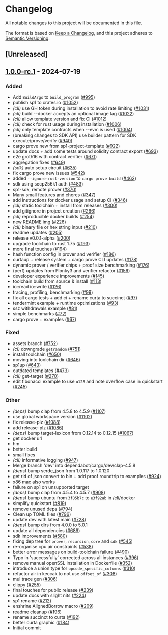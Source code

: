 # Changelog

All notable changes to this project will be documented in this file.

The format is based on [Keep a Changelog](https://keepachangelog.com/en/1.0.0/),
and this project adheres to [Semantic Versioning](https://semver.org/spec/v2.0.0.html).

## [Unreleased]

## [1.0.0-rc.1](https://github.com/succinctlabs/sp1/compare/sp1-cli-v1.0.0-rc.1...sp1-cli-v1.0.0-rc.1) - 2024-07-19

### Added

- Add `BuildArgs` to `build_program` ([#995](https://github.com/succinctlabs/sp1/pull/995))
- publish sp1 to crates.io ([#1052](https://github.com/succinctlabs/sp1/pull/1052))
- _(cli)_ use GH token during installation to avoid rate limiting ([#1031](https://github.com/succinctlabs/sp1/pull/1031))
- _(cli)_ build --docker accepts an optional image tag ([#1022](https://github.com/succinctlabs/sp1/pull/1022))
- _(cli)_ allow template version and fix CI ([#1012](https://github.com/succinctlabs/sp1/pull/1012))
- _(cli)_ check for rust usage during installation ([#1006](https://github.com/succinctlabs/sp1/pull/1006))
- _(cli)_ only template contracts when --evm is used ([#1004](https://github.com/succinctlabs/sp1/pull/1004))
- (breaking changes to SDK API) use builder pattern for SDK execute/prove/verify ([#940](https://github.com/succinctlabs/sp1/pull/940))
- cargo prove new from sp1-project-template ([#922](https://github.com/succinctlabs/sp1/pull/922))
- update docs + add some tests around solidity contract export ([#693](https://github.com/succinctlabs/sp1/pull/693))
- e2e groth16 with contract verifier ([#671](https://github.com/succinctlabs/sp1/pull/671))
- aggregation fixes ([#649](https://github.com/succinctlabs/sp1/pull/649))
- _(sdk)_ auto setup circuit ([#635](https://github.com/succinctlabs/sp1/pull/635))
- fix cargo prove new issues ([#542](https://github.com/succinctlabs/sp1/pull/542))
- added `--ignore-rust-version` to `cargo prove build` ([#462](https://github.com/succinctlabs/sp1/pull/462))
- sdk using secp256k1 auth ([#483](https://github.com/succinctlabs/sp1/pull/483))
- sp1-sdk, remote prover ([#370](https://github.com/succinctlabs/sp1/pull/370))
- Many small features and chores ([#347](https://github.com/succinctlabs/sp1/pull/347))
- add instructions for docker usage and setup CI ([#346](https://github.com/succinctlabs/sp1/pull/346))
- _(cli)_ static toolchain + install from releases ([#300](https://github.com/succinctlabs/sp1/pull/300))
- add gitignore in project creation ([#266](https://github.com/succinctlabs/sp1/pull/266))
- _(cli)_ reproducible docker builds ([#254](https://github.com/succinctlabs/sp1/pull/254))
- new README img ([#226](https://github.com/succinctlabs/sp1/pull/226))
- _(cli)_ binary file or hex string input ([#210](https://github.com/succinctlabs/sp1/pull/210))
- readme updates ([#205](https://github.com/succinctlabs/sp1/pull/205))
- release v0.0.1-alpha ([#200](https://github.com/succinctlabs/sp1/pull/200))
- upgrade toolchain to rust 1.75 ([#193](https://github.com/succinctlabs/sp1/pull/193))
- more final touches ([#194](https://github.com/succinctlabs/sp1/pull/194))
- hash function config in prover and verifier ([#186](https://github.com/succinctlabs/sp1/pull/186))
- curtaup + release system + cargo prove CLI updates ([#178](https://github.com/succinctlabs/sp1/pull/178))
- dynamic prover / verifier chips + proof size benchmarking ([#176](https://github.com/succinctlabs/sp1/pull/176))
- (perf) updates from Plonky3 and verifier refactor ([#156](https://github.com/succinctlabs/sp1/pull/156))
- developer experience improvements ([#145](https://github.com/succinctlabs/sp1/pull/145))
- toolchain build from source & install ([#113](https://github.com/succinctlabs/sp1/pull/113))
- io::read io::write ([#126](https://github.com/succinctlabs/sp1/pull/126))
- tracing, profiling, benchmarking ([#99](https://github.com/succinctlabs/sp1/pull/99))
- fix all cargo tests + add ci + rename curta to succinct ([#97](https://github.com/succinctlabs/sp1/pull/97))
- tendermint example + runtime optimizations ([#93](https://github.com/succinctlabs/sp1/pull/93))
- ssz withdrawals example ([#81](https://github.com/succinctlabs/sp1/pull/81))
- simple benchmarks ([#72](https://github.com/succinctlabs/sp1/pull/72))
- cargo prove + examples ([#67](https://github.com/succinctlabs/sp1/pull/67))

### Fixed

- assets branch ([#752](https://github.com/succinctlabs/sp1/pull/752))
- _(ci)_ downgrade `getrandom` ([#751](https://github.com/succinctlabs/sp1/pull/751))
- install toolchain ([#650](https://github.com/succinctlabs/sp1/pull/650))
- moving into toolchain dir ([#646](https://github.com/succinctlabs/sp1/pull/646))
- sp1up ([#643](https://github.com/succinctlabs/sp1/pull/643))
- outdated templates ([#473](https://github.com/succinctlabs/sp1/pull/473))
- _(cli)_ get-target ([#270](https://github.com/succinctlabs/sp1/pull/270))
- edit fibonacci example to use `u128` and note overflow case in quickstart ([#245](https://github.com/succinctlabs/sp1/pull/245))

### Other

- _(deps)_ bump clap from 4.5.8 to 4.5.9 ([#1107](https://github.com/succinctlabs/sp1/pull/1107))
- use global workspace version ([#1102](https://github.com/succinctlabs/sp1/pull/1102))
- fix release-plz ([#1088](https://github.com/succinctlabs/sp1/pull/1088))
- add release-plz ([#1086](https://github.com/succinctlabs/sp1/pull/1086))
- _(deps)_ bump target-lexicon from 0.12.14 to 0.12.15 ([#1067](https://github.com/succinctlabs/sp1/pull/1067))
- get docker url
- hm
- better build
- small fixes
- _(cli)_ informative logging ([#947](https://github.com/succinctlabs/sp1/pull/947))
- Merge branch 'dev' into dependabot/cargo/dev/clap-4.5.8
- _(deps)_ bump serde_json from 1.0.117 to 1.0.120
- get rid of json convert to bin + add proof roundtrip to examples ([#924](https://github.com/succinctlabs/sp1/pull/924))
- x86 mac also works
- failure on sp1 on unsupported target
- _(deps)_ bump clap from 4.5.4 to 4.5.7 ([#908](https://github.com/succinctlabs/sp1/pull/908))
- _(deps)_ bump ubuntu from `3f85b7c` to `e3f92ab` in /cli/docker
- simplify quickstart ([#819](https://github.com/succinctlabs/sp1/pull/819))
- remove unused deps ([#794](https://github.com/succinctlabs/sp1/pull/794))
- Clean up TOML files ([#796](https://github.com/succinctlabs/sp1/pull/796))
- update dev with latest main ([#728](https://github.com/succinctlabs/sp1/pull/728))
- _(deps)_ bump dirs from 4.0.0 to 5.0.1
- update all dependencies ([#689](https://github.com/succinctlabs/sp1/pull/689))
- sdk improvements ([#580](https://github.com/succinctlabs/sp1/pull/580))
- fixing dep tree for `prover`, `recursion`, `core` and `sdk` ([#545](https://github.com/succinctlabs/sp1/pull/545))
- re-organise cpu air constraints ([#538](https://github.com/succinctlabs/sp1/pull/538))
- better error messages on build-toolchain failure ([#490](https://github.com/succinctlabs/sp1/pull/490))
- Typo in 'successfully' corrected across all instances ([#396](https://github.com/succinctlabs/sp1/pull/396))
- remove manual openSSL installation in Dockerfile ([#352](https://github.com/succinctlabs/sp1/pull/352))
- introduce a union type for `opcode_specific_columns` ([#310](https://github.com/succinctlabs/sp1/pull/310))
- refactor air in keccak to not use `offset_of` ([#308](https://github.com/succinctlabs/sp1/pull/308))
- mul trace gen ([#306](https://github.com/succinctlabs/sp1/pull/306))
- clippy ([#255](https://github.com/succinctlabs/sp1/pull/255))
- final touches for public release ([#239](https://github.com/succinctlabs/sp1/pull/239))
- update docs with slight nits ([#224](https://github.com/succinctlabs/sp1/pull/224))
- sp1 rename ([#212](https://github.com/succinctlabs/sp1/pull/212))
- enshrine AlignedBorrow macro ([#209](https://github.com/succinctlabs/sp1/pull/209))
- readme cleanup ([#196](https://github.com/succinctlabs/sp1/pull/196))
- rename succinct to curta ([#192](https://github.com/succinctlabs/sp1/pull/192))
- better curta graphic ([#184](https://github.com/succinctlabs/sp1/pull/184))
- Initial commit
